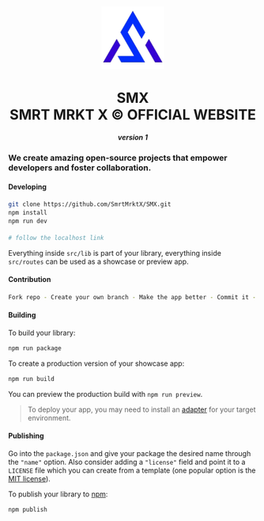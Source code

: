 <p align="center">
<img src="src/lib/img/logo/smxlogo.png" alt="SMX Logo" width="25%">
</p>

<h1 align="center">SMX <br> SMRT MRKT X © OFFICIAL WEBSITE</h1>

<h5 align="center"> version 1 </h5>

### We create amazing open-source projects that empower developers and foster collaboration.

#### Developing

```bash
git clone https://github.com/SmrtMrktX/SMX.git
npm install
npm run dev

# follow the localhost link
```

Everything inside `src/lib` is part of your library, everything inside `src/routes` can be used as a showcase or preview app.

#### Contribution

```bash
Fork repo - Create your own branch - Make the app better - Commit it - Pull request.
```

#### Building

To build your library:

```bash
npm run package
```

To create a production version of your showcase app:

```bash
npm run build
```

You can preview the production build with `npm run preview`.

> To deploy your app, you may need to install an [adapter](https://svelte.dev/docs/kit/adapters) for your target environment.

#### Publishing

Go into the `package.json` and give your package the desired name through the `"name"` option. Also consider adding a `"license"` field and point it to a `LICENSE` file which you can create from a template (one popular option is the [MIT license](https://opensource.org/license/mit/)).

To publish your library to [npm](https://www.npmjs.com):

```bash
npm publish
```
